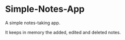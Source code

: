 # Simple-Notes-App
A simple notes-taking app.

It keeps in memory the added, edited and deleted notes.
